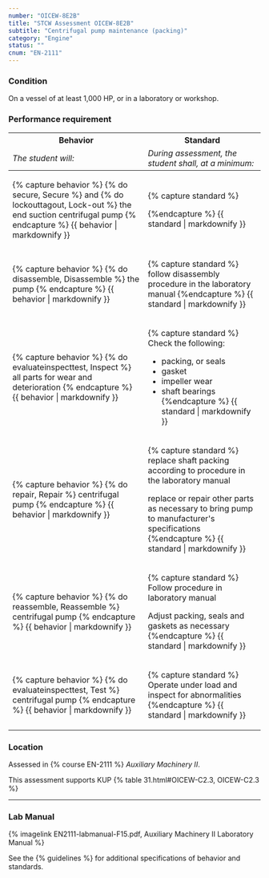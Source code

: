 ```yaml
---
number: "OICEW-8E2B"
title: "STCW Assessment OICEW-8E2B"
subtitle: "Centrifugal pump maintenance (packing)"
category: "Engine"
status: ""
cnum: "EN-2111"
---
```

### Condition

On a vessel of at least 1,000 HP, or in a laboratory or workshop.

### Performance requirement 

<table width='100%' class='Guidelines'>
 <thead>
 <tr>
     <th class='thirty'>Behavior</th>
     <th class='seventy'>Standard</th>
 </tr>
 <tr>
     <td><em>The student will:</em></td>
     <td><em>During assessment, the student shall, at a minimum:</em></td>
 </tr>
 </thead>
 <tbody>
 

<tr><td>

{% capture behavior %}
{% do secure, Secure %} and {% do lockouttagout, Lock-out %} the end suction centrifugal pump
{% endcapture %}
{{ behavior | markdownify }}

</td><td>

{% capture standard %}

{%endcapture %}
{{ standard | markdownify }}

</td></tr>



<tr><td>

{% capture behavior %}
{% do disassemble, Disassemble %} the pump
{% endcapture %}
{{ behavior | markdownify }}

</td><td>

{% capture standard %}
follow disassembly procedure in the laboratory manual
{%endcapture %}
{{ standard | markdownify }}

</td></tr>



<tr><td>

{% capture behavior %}
{% do evaluateinspecttest, Inspect %} all parts for wear and deterioration
{% endcapture %}
{{ behavior | markdownify }}

</td><td>

{% capture standard %}
Check the following:

  * packing, or seals
  * gasket
  * impeller wear
  * shaft bearings
{%endcapture %}
{{ standard | markdownify }}

</td></tr>



<tr><td>

{% capture behavior %}
{% do repair, Repair %} centrifugal pump
{% endcapture %}
{{ behavior | markdownify }}

</td><td>

{% capture standard %}
replace shaft packing according to procedure in the laboratory manual

replace or repair other parts as necessary to bring pump to manufacturer's specifications
{%endcapture %}
{{ standard | markdownify }}

</td></tr>



<tr><td>

{% capture behavior %}
{% do reassemble, Reassemble %} centrifugal pump
{% endcapture %}
{{ behavior | markdownify }}

</td><td>

{% capture standard %}
Follow procedure in laboratory manual

Adjust packing, seals and gaskets as necessary
{%endcapture %}
{{ standard | markdownify }}

</td></tr>



<tr><td>

{% capture behavior %}
{% do evaluateinspecttest, Test %} centrifugal pump
{% endcapture %}
{{ behavior | markdownify }}

</td><td>

{% capture standard %}
Operate under load and inspect for abnormalities
{%endcapture %}
{{ standard | markdownify }}

</td></tr>



 </tbody>
 </table>

### Location

Assessed in  {% course  EN-2111 %}  *Auxiliary Machinery II*.

This assessment supports KUP {% table 31.html#OICEW-C2.3, OICEW-C2.3 %}

***

### Lab Manual

{% imagelink EN2111-labmanual-F15.pdf, Auxiliary Machinery II Laboratory Manual %}



See the {% guidelines %} for additional specifications of behavior and standards.